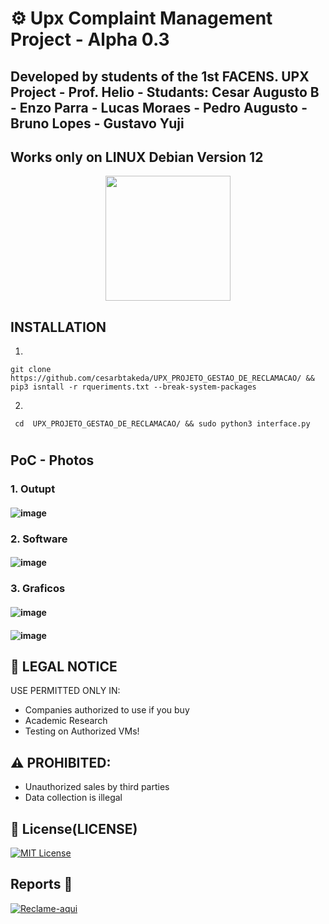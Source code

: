 # ⚙️ Upx Complaint Management Project - Alpha 0.3

## Developed by students of the 1st FACENS. UPX Project - Prof. Helio - Studants: Cesar Augusto B - Enzo Parra - Lucas Moraes - Pedro Augusto - Bruno Lopes - Gustavo Yuji
## Works only on LINUX Debian Version 12
<p align='center'>
<img src="" width=200 alt=""/></p>

##  INSTALLATION
1.
```
git clone https://github.com/cesarbtakeda/UPX_PROJETO_GESTAO_DE_RECLAMACAO/ && pip3 isntall -r rqueriments.txt --break-system-packages
```

2.

```
 cd  UPX_PROJETO_GESTAO_DE_RECLAMACAO/ && sudo python3 interface.py
```

# 

## PoC - Photos

### 1. Outupt
#### ![image](https://github.com/user-attachments/assets/ea189624-d8a0-4e8d-bb40-4ccc586f14ae)

### 2. Software
#### ![image](https://github.com/user-attachments/assets/bba3aac9-7f8c-4ddb-a55f-67756926b914)


### 3. Graficos

#### ![image](https://github.com/user-attachments/assets/d7017104-1566-4d0d-be7d-8ec4f23c4d0e)

#### ![image](https://github.com/user-attachments/assets/ad01031a-94a6-4f15-83c7-a6b2a0e87a9e)




## 🔐 LEGAL NOTICE
USE PERMITTED ONLY IN:
- Companies authorized to use if you buy
- Academic Research
- Testing on Authorized VMs!
  
## ⚠️ PROHIBITED:
- Unauthorized sales by third parties
- Data collection is illegal


## 📜 License(LICENSE)
[![MIT License](https://img.shields.io/badge/License-MIT-red.svg)](https://github.com/cesarbtakeda/UPX_PROJETO_GESTAO_DE_RECLAMACAO/blob/main/LICENSE)


##  Reports 📱
[![Reclame-aqui](https://img.shields.io/badge/complain-_here-red)](https://github.com/cesarbtakeda/UPX_PROJETO_GESTAO_DE_RECLAMACAO/issues)  
